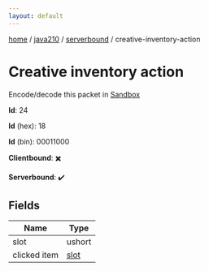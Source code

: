 ```yaml
---
layout: default
---
```


[home](/)  /  [java210](/protocol/java210)  /  [serverbound](/protocol/java210/serverbound)  /  creative-inventory-action

# Creative inventory action

Encode/decode this packet in [Sandbox](../../../sandbox/java210#serverbound.creative_inventory_action)

**Id**: 24

**Id** (hex): 18

**Id** (bin): 00011000

**Clientbound**: ✖️

**Serverbound**: ✔️

## Fields

Name | Type
---|---
slot | ushort
clicked item | [slot](/protocol/java210/types/slot)
